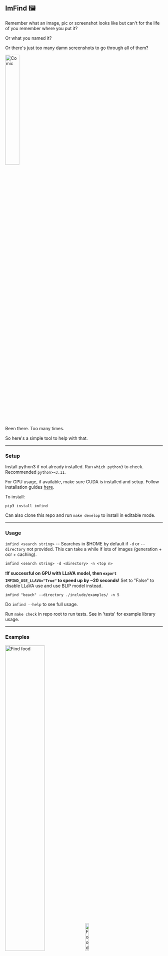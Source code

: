 ## ImFind 🖼️ 

Remember what an image, pic or screenshot looks like but can't for the life of you remember where you put it? 

Or what you named it? 

Or there's just too many damn screenshots to go through all of them? 

<img src="include/imfind-comic.png" alt="Comic" width="30%"/> 

Been there. Too many times.

So here's a simple tool to help with that.

---
### Setup

Install python3 if not already installed. Run `which python3` to check.
Recommended `python>=3.11`.

For GPU usage, if available, make sure CUDA is installed and setup. Follow installation guides [here](https://docs.nvidia.com/cuda/#installation-guides). 

To install:
```
pip3 install imfind
``` 

Can also clone this repo and run `make develop` to install in editable mode. 

---
### Usage 

`imfind <search string>` -- Searches in $HOME by default if `-d` or `--directory` not provided. This can take a while if lots of images (generation + ocr + caching). 

```
imfind <search string> -d <directory> -n <top n>
```  

❗**If successful on GPU with LLaVA model, then `export IMFIND_USE_LLAVA="True"` to speed up by ~20 seconds!** 
Set to "False" to disable LLaVA use and use BLIP model instead.

`imfind "beach" --directory ./include/examples/ -n 5` 

Do `imfind --help` to see full usage. 

Run `make check` in repo root to run tests. See in 'tests' for example library usage.

---
### Examples

<img src="include/imfind-savory-food.png" alt="Find food" width="50%"/> 
<img src="include/examples/misc/food-3.png" alt="Food" width="15%"/> 


<img src="include/imfind-raccooon-and-cars.png" alt="Find racoon and cars" width="50%"/> 
<img src="include/examples/animal-pics/racoon.jpeg" alt="Racoon" width="15%"/> 
<img src="include/examples/misc/misc-3.jpeg" alt="Cars" width="15%"/> 


<img src="include/imfind-beach.png" alt="Find beach" width="50%"/> 
<img src="include/examples/scenes/scene-4.jpeg" alt="Beach" width="15%"/> 


<img src="include/imfind-children-playing.png" alt="Find children" width="50%"/> 
<img src="include/examples/misc/misc-1.jpeg" alt="Children" width="20%"/> 


---

### How it works

Using current SOTA models like [FlagEmbedding](https://github.com/FlagOpen/FlagEmbedding) for embedding text, [LLaVa v1.5](https://huggingface.co/llava-hf/llava-1.5-7b-hf) and [Blip Image Captioning](https://huggingface.co/Salesforce/blip-image-captioning-large) for image-to-text models for generating detailed image descriptions and [EasyOCR](https://github.com/JaidedAI/EasyOCR) for extracting any text in the images. 

**Given a description of an image you want to find, this library:**


1. Embeds the given user description using an embedding model. 


2. Finds all images in the given directory and (if not already previously done (via caching)) generates a description of the each of the images and embeds them. Uses an image-to-text like model with a default prompt to generate a decription of the image, appending any text extracted via OCR and optionally adding a user custom prompt if provided. 


3. Finds the most similar images based on similarity between the user description and the generated image description embeddings (nothing fancy, just your simple dot products). 

- If no gpu is available, by default uses the BLIP image captioning model which is much smaller in size and has fast inference times even on cpu. 
- **If gpu is available and LLaVa-v1.5 model can be loaded and run, only then uses the LLava model. Else, uses BLIP on gpu. 
LLaVa on cpu is too slow.** 
- EasyOCR is used in both cases. 

⚠️ If successful on GPU with LLaVA model, then `export IMFIND_USE_LLAVA="True"` to speed up by ~20 seconds! Set to "False" to disable LLaVA use and use BLIP model on GPU instead.

#### Possible errors while running LLaVa 1.5 on GPU
- If Pytorch reserved but unallocated memory is a lot, then try `export PYTORCH_CUDA_ALLOC_CONF=expandable_segments:True` 
- Check there is enough memory on GPU (`nvidia-smi`) to be able to load the model onto it. Uses `device_map='auto'` only if multiple gpu's are available. If not multi-gpu, tries to load the entire model onto single gpu. 

---
### Model Inference Times

These are the approximate model loading and generation times given the below specs (not using caching functionality). 

**CPU/GPU Specs:**
```
>lscpu

Architecture:                         x86_64
CPU op-mode(s):                       32-bit, 64-bit
Address sizes:                        46 bits physical, 48 bits virtual
Byte Order:                           Little Endian
CPU(s):                               8
On-line CPU(s) list:                  0-7
Vendor ID:                            GenuineIntel
Model name:                           Intel(R) Xeon(R) Platinum 8259CL CPU @ 2.50GHz
CPU family:                           6
Model:                                85
Thread(s) per core:                   2
Core(s) per socket:                   4
Socket(s):                            1
Stepping:                             7
BogoMIPS:                             4999.99


>nvidia-smi

+-----------------------------------------------------------------------------------------+
| NVIDIA-SMI 560.35.03              Driver Version: 560.35.03      CUDA Version: 12.6     |
|-----------------------------------------+------------------------+----------------------+
| GPU  Name                 Persistence-M | Bus-Id          Disp.A | Volatile Uncorr. ECC |
| Fan  Temp   Perf          Pwr:Usage/Cap |           Memory-Usage | GPU-Util  Compute M. |
|                                         |                        |               MIG M. |
|=========================================+========================+======================|
|   0  Tesla T4                       Off |   00000000:00:1E.0 Off |                    0 |
| N/A   26C    P8              9W /   70W |       5MiB /  15360MiB |      0%      Default |
|                                         |                        |                  N/A |
+-----------------------------------------+------------------------+----------------------+
                                                                                         
+-----------------------------------------------------------------------------------------+
| Processes:                                                                              |
|  GPU   GI   CI        PID   Type   Process name                              GPU Memory |
|        ID   ID                                                               Usage      |
|=========================================================================================|
|    0   N/A  N/A       972      G   /usr/lib/xorg/Xorg                              4MiB |
+-----------------------------------------------------------------------------------------+

``` 

#### EasyOCR
- Automatically detects and uses gpu.
- On 4 core cpu `Intel(R) Core(TM) i7-5500U CPU @ 2.40GHz`:
    - ~6 sec to load model/reader
    - ~15 sec for extracting ~413 characters
    - ~400 ms if no text found

- On above specs, automatically uses GPU:
    - micro seconds to load model/reader
    - ~700 ms - 1 sec for extracting ~413 characters
    - ~25 ms if no text found

| Model        | Model Size  | Initial Model Load and Inference | Inference After Loading |
|--------------|-------------|----------------------------------|-------------------------|
| **Blip**     | ~2GB        |                                  |                         |
| GPU (1024 tokens) | | ~5 - 20 sec                     | ~350 - 630 ms            |
| CPU (1024 tokens) | | ~5 sec                          | ~2.2 - 2.6 sec           |
| **LLaVA v1.5** | ~14GB       |                                  |                         |
| GPU (1024 tokens) | | ~30 - 60 sec                    | ~7 - 15 sec              |
| GPU (512 tokens)  | | ~16 sec                       | ~7 - 15 sec              | 


- Not testing big models on cpu, will not be using them on cpu either.
- Trade-off between better generation quality but much longer times (on cpu) is not worth it for this tool. In that time, the user might as well manually search for the image.
- Speed and ease of use are very important here. It should help fasten users workflow. An OK result of the top n most similar images produced *quickly* is much more valuable and usable here than a great result (description wise) that takes a very long time. Even a basic description will likely put the desired image in top 10, 20 etc., 

---
### Notes

- If on cpu and using the BLIP model, the image-to-text generations are small and not too detailed (~15-20 words). So keep your description of what you want to search for limited to a few key words so that the embedding search can work better. Then the dot product won't be skewed by other less important words. 
    - For example, using the prompt "white dog playing" matches a food pic and a bunny pic first due to the "white" key word. 
    <img src="include/dog_playing_prompt_example.png" alt="Prompt diff" width="50%"/> 
 
- The first time you run the command on a new directory it will take some time to download the models, generate the descriptions of all the images and embed and cache them. Any subsequent runs should be quick thanks to the awesome cacheing implementation in [embd](https://github.com/notarealdeveloper/embd) using [mmry](https://github.com/notarealdeveloper/mmry). 

- If you want to clear the cache of all the text and image embeddings (for re-runs, new models, debugging etc.,) simply do `rm -rf ~/.cache/mmry`.

- Pass in the `--no-cache` option to not use existing cache and regenerate descriptions. If using as a importable library do `export $USE_MMRY_CACHE="False"` to disable cache and regenerate.
 
- If you remember part of what you named the file, or some other unique file name identifier, don't forget your simple (but awesome) unix tools like `locate`. 

```
locate comic
> include/imfind-comic.png
```

